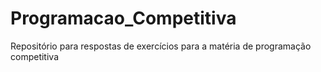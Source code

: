# Programacao_Competitiva

Repositório para respostas de exercícios para a matéria de programação competitiva
